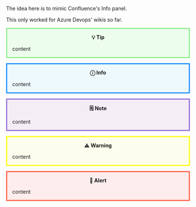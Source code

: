 <!-- markdownlint-disable-file MD041 -->

The idea here is to mimic Confluence's Info panel.

This only worked for Azure Devops' wikis so far.

<style>
  .info-block {
    margin: 1em 0;
    padding: 1em 1em 0;
  }
  .info-block header {
    font-weight: bold;
    margin-bottom: 0.5em;
  }
  .alert {
    background-color: rgba(255,0,0,0.0625);    /* red #FF0000 rgb(255,0,0) */
    border: solid tomato;                      /* tomato #FF6347 rgb(255,99,71) */
  }
  .info {
    background-color: rgba(0,191,255,0.0625);  /* deepSkyBlue #00BFFF rgb(0,191,255) */
    border: solid dodgerBlue;                  /* dodgerBlue #1E90FF rgb(30,144,255) */
  }
  .note {
    background-color: rgba(128,0,128,0.0625);  /* purple #800080 rgb(128,0,128) */
    border: solid mediumPurple;                /* mediumPurple #9370DB rgb(147,112,219) */
  }
  .tip {
    background-color: rgba(0,255,0,0.0625);    /* green #00FF00 rgb(0,255,0) */
    border: solid lightGreen;                  /* lightGreen #90EE90 rgb(144,238,144) */
  }
  .warning {
    background-color: rgba(255,255,0,0.0625);  /* yellow #FFFF00 rgb(255,255,0) */
    border: solid yellow;                      /* yellow #FFFF00 rgb(255,255,0) */
  }
</style>

<div class="info-block tip">
  <header>💡 Tip</header>

content

</div>

<div class="info-block info">
  <header>ⓘ Info</header>

content

</div>

<div class="info-block note">
  <header>🗒 Note</header>

content

</div>

<div class="info-block warning">
  <header>⚠ Warning</header>

content

</div>

<div class="info-block alert">
  <header>🛑 Alert</header>

content

</div>

